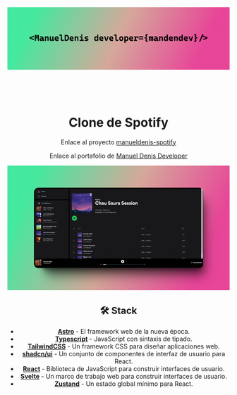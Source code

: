 <div align="center">
<img src="logo.png" />
<h1 style="margin-top: 100px">
    Clone de Spotify
</h1>
<p>
Enlace al proyecto <a href="https://manueldenis-spotify.netlify.app/">manueldenis-spotify</a>
</p>

<p>
Enlace al portafolio de <a href="https://manueldenis.netlify.app/">Manuel Denis Developer</a>

</p>

<img src="portada.png" />

## 🛠️ Stack

- [**Astro**](https://astro.build/) - El framework web de la nueva época.
- [**Typescript**](https://www.typescriptlang.org/) - JavaScript con sintaxis de tipado.
- [**TailwindCSS**](https://tailwindcss.com/) - Un framework CSS para diseñar aplicaciones web.
- [**shadcn/ui**](https://shadcn-ui.vercel.app/) - Un conjunto de componentes de interfaz de usuario para React.
- [**React**](https://reactjs.org/) - Biblioteca de JavaScript para construir interfaces de usuario.
- [**Svelte**](https://svelte.dev/) - Un marco de trabajo web para construir interfaces de usuario.
- [**Zustand**](https://zustand.surge.sh/) - Un estado global mínimo para React.

</div>
